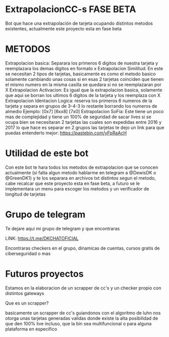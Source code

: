 # ExtrapolacionCC-s FASE BETA
Bot que hace una extrapolación de tarjeta ocupando distintos metodos existentes, actualmente este proyecto esta en fase beta

# METODOS
Extrapolacion basica: Separara los primeros 6 digitos de nuestra tarjeta y reemplazara los demas digitos en formato x
Extrapolacion Similitud: En este se necesitan 2 tipos de tarjetas, basicamente es como el metodo basico solamente cambiando unas cosas si en esas 2 tarjetas coinciden que tienen el mismo numero en la misma casilla se quedara
si no se reemplazaran por X
Extrapolacion Activacion: Es igual que la extrapolacion basica, solamente que aqui se borran los ultimos 6 digitos de la tarjeta y los reemplaza con X
Extrapolacion Identacion Logica: reserva los primeros 6 numeros de la tarjeta y separa en grupos de 3-4-3 lo restante borrando los numeros de almedio
Ejemplo: [0x7] [6xx8] [7x0]
Extrapolacion SoFia: Este tiene un poco mas de complejidad y tiene un 100% de seguridad de sacar lives si se ocupa bien
se necesitaran 2 tarjetas las cuales son expedidas entre 2016 y 2017 
lo que hace es separar en 2 grupos las tarjetas te dejo un link para que puedas entenderlo mejor: https://pastebin.com/yFpRaAcH

# Utilidad de este bot
Con este bot te hara todos los metodos de extrapolacion que se conocen actualmente (si falta algun metodo hablarme en telegram a @DewisDK o @GreenDK1)
y te los separara en archivos txt distintos segun el metodo, cabe recalcar que este proyecto esta en fase beta, a futuro se le implementara un menu para escoger los metodos y un verificador de longitud de tarjetas

# Grupo de telegram

Te dejare aqui mi grupo de telegram y que encontraras

LINK: https://t.me/DKCHATOFICIAL

Encontraras checkers en el grupo, dinamicas de cuentas, cursos gratis de ciberseguridad o mas

# Futuros proyectos

Estamos en la elaboracion de un scrapper de cc's y un checker propio con distintos gateways

Que es un scrapper?

basicamente un scrapper de cc's guiandonos con el algoritmo de luhn nos otorga unas tarjetas generadas validas donde existe la alta posibilidad de que den 100% live incluso, que la bin sea multifuncional o para alguna plataforma en especifico

